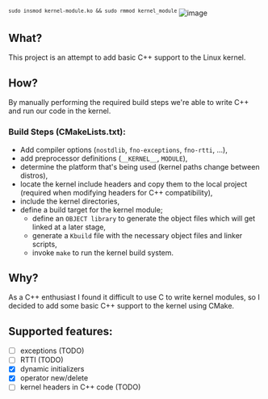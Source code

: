 <sup>`sudo insmod kernel-module.ko && sudo rmmod kernel_module`</sup>
![image](https://user-images.githubusercontent.com/92564080/194670404-44e77107-30e6-416a-badd-4747dc4bace4.png)

## What?
This project is an attempt to add basic C++ support to the Linux kernel.

## How?
By manually performing the required build steps we're able to write C++ and run our code in the kernel.

### Build Steps (CMakeLists.txt):
- Add compiler options (`nostdlib`, `fno-exceptions`, `fno-rtti`, ...),
- add preprocessor definitions (`__KERNEL__`, `MODULE`),
- determine the platform that's being used (kernel paths change between distros),
- locate the kernel include headers and copy them to the local project (required when modifying headers for C++ compatibility),
- include the kernel directories,
- define a build target for the kernel module;
  - define an `OBJECT library` to generate the object files which will get linked at a later stage,
  - generate a `Kbuild` file with the necessary object files and linker scripts,
  - invoke `make` to run the kernel build system.

## Why?
As a C++ enthusiast I found it difficult to use C to write kernel modules, so I decided to add some basic C++ support to the kernel using CMake.

## Supported features:
- [ ] exceptions (TODO)
- [ ] RTTI (TODO)
- [x] dynamic initializers
- [x] operator new/delete
- [ ] kernel headers in C++ code (TODO)
